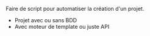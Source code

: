 Faire de script pour automatiser la création d'un projet.

- Projet avec ou sans BDD
- Avec moteur de template ou juste API
